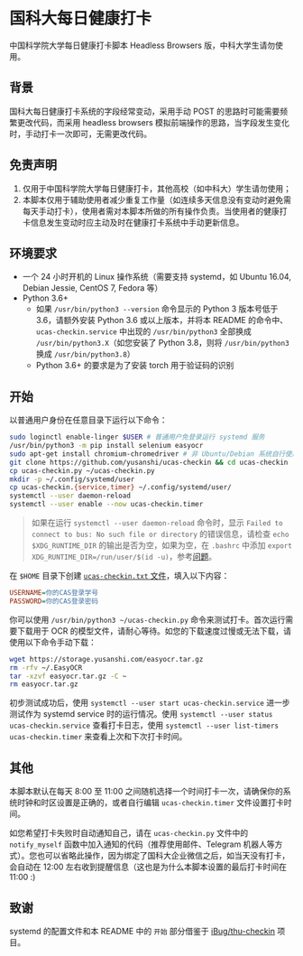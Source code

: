 # 国科大每日健康打卡

中国科学院大学每日健康打卡脚本 Headless Browsers 版，中科大学生请勿使用。

## 背景

国科大每日健康打卡系统的字段经常变动，采用手动 POST 的思路时可能需要频繁更改代码，而采用 headless browsers 模拟前端操作的思路，当字段发生变化时，手动打卡一次即可，无需更改代码。

## 免责声明

1. 仅用于中国科学院大学每日健康打卡，其他高校（如中科大）学生请勿使用；
2. 本脚本仅用于辅助使用者减少重复工作量（如连续多天信息没有变动时避免需每天手动打卡），使用者需对本脚本所做的所有操作负责。当使用者的健康打卡信息发生变动时应主动及时在健康打卡系统中手动更新信息。

## 环境要求

- 一个 24 小时开机的 Linux 操作系统（需要支持 systemd，如 Ubuntu 16.04, Debian Jessie, CentOS 7, Fedora 等）
- Python 3.6+
  - 如果 `/usr/bin/python3 --version` 命令显示的 Python 3 版本号低于 3.6，请额外安装 Python 3.6 或以上版本，并将本 README 的命令中、 `ucas-checkin.service` 中出现的 `/usr/bin/python3` 全部换成 `/usr/bin/python3.X`（如您安装了 Python 3.8，则将 `/usr/bin/python3` 换成 `/usr/bin/python3.8`）
  - Python 3.6+ 的要求是为了安装 torch 用于验证码的识别

## 开始

以普通用户身份在任意目录下运行以下命令：

```bash
sudo loginctl enable-linger $USER # 普通用户免登录运行 systemd 服务
/usr/bin/python3 -m pip install selenium easyocr
sudo apt-get install chromium-chromedriver # 非 Ubuntu/Debian 系统自行使用合适的包管理器安装
git clone https://github.com/yusanshi/ucas-checkin && cd ucas-checkin
cp ucas-checkin.py ~/ucas-checkin.py
mkdir -p ~/.config/systemd/user
cp ucas-checkin.{service,timer} ~/.config/systemd/user/
systemctl --user daemon-reload
systemctl --user enable --now ucas-checkin.timer
```

> 如果在运行 `systemctl --user daemon-reload` 命令时，显示 `Failed to connect to bus: No such file or directory` 的错误信息，请检查 `echo $XDG_RUNTIME_DIR` 的输出是否为空，如果为空，在 `.bashrc` 中添加 `export XDG_RUNTIME_DIR=/run/user/$(id -u)`，参考[问题](https://serverfault.com/questions/936985/cannot-use-systemctl-user-due-to-failed-to-get-d-bus-connection-permission)。


在 `$HOME` 目录下创建 [`ucas-checkin.txt` 文件](ucas-checkin.example.txt)，填入以下内容：

```ini
USERNAME=你的CAS登录学号
PASSWORD=你的CAS登录密码
```

你可以使用 `/usr/bin/python3 ~/ucas-checkin.py` 命令来测试打卡。首次运行需要下载用于 OCR 的模型文件，请耐心等待。如您的下载速度过慢或无法下载，请使用以下命令手动下载：
```bash
wget https://storage.yusanshi.com/easyocr.tar.gz
rm -rfv ~/.EasyOCR
tar -xzvf easyocr.tar.gz -C ~
rm easyocr.tar.gz
```
初步测试成功后，使用 `systemctl --user start ucas-checkin.service` 进一步测试作为 systemd service 时的运行情况。使用 `systemctl --user status ucas-checkin.service` 查看打卡日志，使用 `systemctl --user list-timers ucas-checkin.timer`  来查看上次和下次打卡时间。

## 其他

本脚本默认在每天 8:00 至 11:00 之间随机选择一个时间打卡一次，请确保你的系统时钟和时区设置是正确的，或者自行编辑 `ucas-checkin.timer` 文件设置打卡时间。

如您希望打卡失败时自动通知自己，请在 `ucas-checkin.py` 文件中的 `notify_myself` 函数中加入通知的代码（推荐使用邮件、Telegram 机器人等方式）。您也可以省略此操作，因为绑定了国科大企业微信之后，如当天没有打卡，会自动在 12:00 左右收到提醒信息（这也是为什么本脚本设置的最后打卡时间在 11:00 :)


## 致谢

systemd 的配置文件和本 README 中的 `开始` 部分借鉴于 [iBug/thu-checkin](https://github.com/iBug/thu-checkin) 项目。


